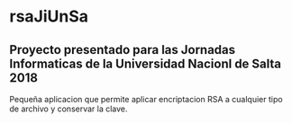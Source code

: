 # rsaJiUnSa
## Proyecto presentado para las Jornadas Informaticas de la Universidad Nacionl de Salta 2018
Pequeña aplicacion que permite aplicar encriptacion RSA a cualquier tipo de archivo y conservar la clave.
